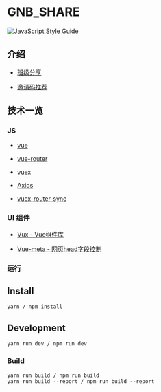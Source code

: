 # GNB_SHARE

[![JavaScript Style Guide](https://img.shields.io/badge/code_style-standard-brightgreen.svg)](https://standardjs.com)

## 介绍
- [班级分享](http://share.guinaben.com/class?code=092936)

- [邀请码推荐](http://share.guinaben.com/invite?code=480019)

## 技术一览

### JS

-	[vue](http://cn.vuejs.org/guide/)

-	[vue-router](http://router.vuejs.org/zh-cn/index.html)

-	[vuex](http://vuex.vuejs.org/zh-cn/index.html)

-	[Axios](https://github.com/mzabriskie/axios)

-	[vuex-router-sync](https://github.com/vuejs/vuex-router-sync)

### UI 组件

-	[Vux - Vue组件库](https://vux.li/#/)

-	[Vue-meta - 网页head字段控制](https://github.com/declandewet/vue-meta)

### 运行

## Install
```
yarn / npm install 
```

## Development
```
yarn run dev / npm run dev

```
### Build
```
yarn run build / npm run build
yarn run build --report / npm run build --report
```